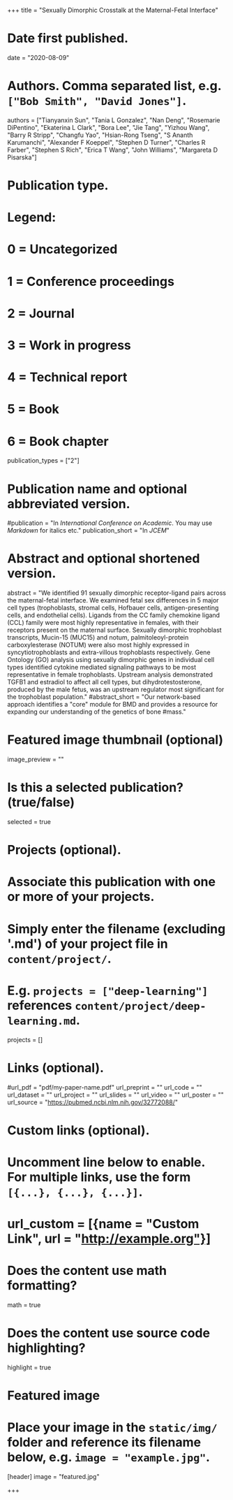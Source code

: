 +++
title = "Sexually Dimorphic Crosstalk at the Maternal-Fetal Interface"

# Date first published.
date = "2020-08-09"

# Authors. Comma separated list, e.g. `["Bob Smith", "David Jones"]`.
authors = ["Tianyanxin Sun", "Tania L Gonzalez", "Nan Deng", "Rosemarie DiPentino", "Ekaterina L Clark", "Bora Lee", "Jie Tang", "Yizhou Wang", "Barry R Stripp", "Changfu Yao", "Hsian-Rong Tseng", "S Ananth Karumanchi", "Alexander F Koeppel", "Stephen D Turner", "Charles R Farber", "Stephen S Rich", "Erica T Wang", "John Williams", "Margareta D Pisarska"]

# Publication type.
# Legend:
# 0 = Uncategorized
# 1 = Conference proceedings
# 2 = Journal
# 3 = Work in progress
# 4 = Technical report
# 5 = Book
# 6 = Book chapter
publication_types = ["2"]

# Publication name and optional abbreviated version.
#publication = "In *International Conference on Academic*. You may use *Markdown* for italics etc."
publication_short = "In *JCEM*"

# Abstract and optional shortened version.
abstract = "We identified 91 sexually dimorphic receptor-ligand pairs across the maternal-fetal interface. We examined fetal sex differences in 5 major cell types (trophoblasts, stromal cells, Hofbauer cells, antigen-presenting cells, and endothelial cells). Ligands from the CC family chemokine ligand (CCL) family were most highly representative in females, with their receptors present on the maternal surface. Sexually dimorphic trophoblast transcripts, Mucin-15 (MUC15) and notum, palmitoleoyl-protein carboxylesterase (NOTUM) were also most highly expressed in syncytiotrophoblasts and extra-villous trophoblasts respectively. Gene Ontology (GO) analysis using sexually dimorphic genes in individual cell types identified cytokine mediated signaling pathways to be most representative in female trophoblasts. Upstream analysis demonstrated TGFB1 and estradiol to affect all cell types, but dihydrotestosterone, produced by the male fetus, was an upstream regulator most significant for the trophoblast population."
#abstract_short = "Our network-based approach identifies a "core" module for BMD and provides a resource for expanding our understanding of the genetics of bone #mass."

# Featured image thumbnail (optional)
image_preview = ""

# Is this a selected publication? (true/false)
selected = true

# Projects (optional).
#   Associate this publication with one or more of your projects.
#   Simply enter the filename (excluding '.md') of your project file in `content/project/`.
#   E.g. `projects = ["deep-learning"]` references `content/project/deep-learning.md`.
projects = []

# Links (optional).
#url_pdf = "pdf/my-paper-name.pdf"
url_preprint = ""
url_code = ""
url_dataset = ""
url_project = ""
url_slides = ""
url_video = ""
url_poster = ""
url_source = "https://pubmed.ncbi.nlm.nih.gov/32772088/"

# Custom links (optional).
#   Uncomment line below to enable. For multiple links, use the form `[{...}, {...}, {...}]`.
# url_custom = [{name = "Custom Link", url = "http://example.org"}]

# Does the content use math formatting?
math = true

# Does the content use source code highlighting?
highlight = true

# Featured image
# Place your image in the `static/img/` folder and reference its filename below, e.g. `image = "example.jpg"`.
[header]
image = "featured.jpg"

+++
